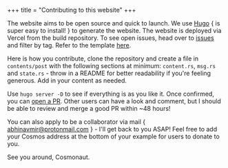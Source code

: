 +++
title = "Contributing to this website"
+++

The website aims to be open source and quick to launch. We use [Hugo](https://gethugo.io) { is super easy to install! } to generate the website. The website is deployed via Vercel from the build repository. To see open issues, head over to [issues]() and filter by tag. Refer to the template [here](). 

Here is how you contribute, clone the repository and create a file in `contents/post` with the following sections at minimum: `content.rs`, `msg.rs` and `state.rs` - throw in a README for better readability if you're feeling generous. Add in your content as needed.

Use `hugo server -D` to see if everything is as you like it. Once confirmed, you can [open a PR](https://opensource.com/article/19/7/create-pull-request-github). Other users can have a look and comment, but I should be able to review and merge a good PR within ~48 hours! 

You can also apply to be a collaborator via mail { abhinavmir@protonmail.com } - I'll get back to you ASAP! Feel free to add your Cosmos address at the bottom of your example for users to donate to you. 

See you around, Cosmonaut.